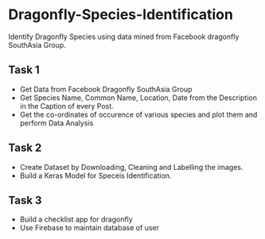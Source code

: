 # Dragonfly-Species-Identification
Identify Dragonfly Species using data mined from Facebook dragonfly SouthAsia Group.
## Task 1
* Get Data from Facebook Dragonfly SouthAsia Group
* Get Species Name, Common Name, Location, Date from the Description in the Caption of every Post.
* Get the co-ordinates of occurence of various species and plot them and perform Data Analysis
## Task 2
* Create Dataset by Downloading, Cleaning and Labelling the images.
* Build a Keras Model for Speceis Identification.
## Task 3
* Build a checklist app for dragonfly
* Use Firebase to maintain database of user
